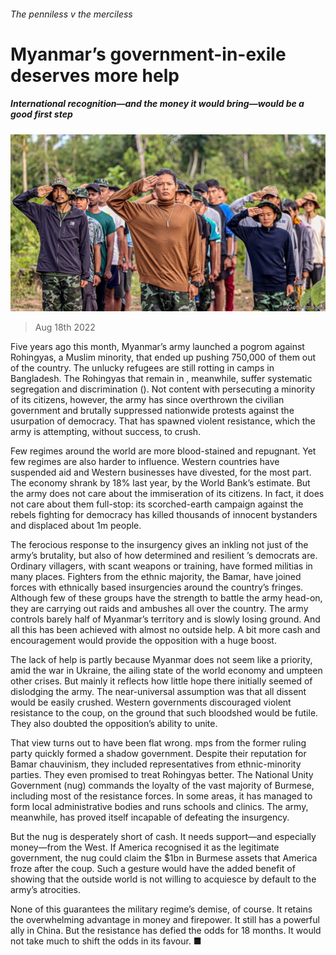 ###### The penniless v the merciless

# Myanmar’s government-in-exile deserves more help 

##### International recognition—and the money it would bring—would be a good first step 

![image](images/20220820_LDP502.jpg) 

> Aug 18th 2022 

Five years ago this month, Myanmar’s army launched a pogrom against Rohingyas, a Muslim minority, that ended up pushing 750,000 of them out of the country. The unlucky refugees are still rotting in camps in Bangladesh. The Rohingyas that remain in , meanwhile, suffer systematic segregation and discrimination (). Not content with persecuting a minority of its citizens, however, the army has since overthrown the civilian government and brutally suppressed nationwide protests against the usurpation of democracy. That has spawned violent resistance, which the army is attempting, without success, to crush.

Few regimes around the world are more blood-stained and repugnant. Yet few regimes are also harder to influence. Western countries have suspended aid and Western businesses have divested, for the most part. The economy shrank by 18% last year, by the World Bank’s estimate. But the army does not care about the immiseration of its citizens. In fact, it does not care about them full-stop: its scorched-earth campaign against the rebels fighting for democracy has killed thousands of innocent bystanders and displaced about 1m people. 

The ferocious response to the insurgency gives an inkling not just of the army’s brutality, but also of how determined and resilient ’s democrats are. Ordinary villagers, with scant weapons or training, have formed militias in many places. Fighters from the ethnic majority, the Bamar, have joined forces with ethnically based insurgencies around the country’s fringes. Although few of these groups have the strength to battle the army head-on, they are carrying out raids and ambushes all over the country. The army controls barely half of Myanmar’s territory and is slowly losing ground. And all this has been achieved with almost no outside help. A bit more cash and encouragement would provide the opposition with a huge boost.

The lack of help is partly because Myanmar does not seem like a priority, amid the war in Ukraine, the ailing state of the world economy and umpteen other crises. But mainly it reflects how little hope there initially seemed of dislodging the army. The near-universal assumption was that all dissent would be easily crushed. Western governments discouraged violent resistance to the coup, on the ground that such bloodshed would be futile. They also doubted the opposition’s ability to unite.

That view turns out to have been flat wrong. mps from the former ruling party quickly formed a shadow government. Despite their reputation for Bamar chauvinism, they included representatives from ethnic-minority parties. They even promised to treat Rohingyas better. The National Unity Government (nug) commands the loyalty of the vast majority of Burmese, including most of the resistance forces. In some areas, it has managed to form local administrative bodies and runs schools and clinics. The army, meanwhile, has proved itself incapable of defeating the insurgency.

But the nug is desperately short of cash. It needs support—and especially money—from the West. If America recognised it as the legitimate government, the nug could claim the $1bn in Burmese assets that America froze after the coup. Such a gesture would have the added benefit of showing that the outside world is not willing to acquiesce by default to the army’s atrocities.

None of this guarantees the military regime’s demise, of course. It retains the overwhelming advantage in money and firepower. It still has a powerful ally in China. But the resistance has defied the odds for 18 months. It would not take much to shift the odds in its favour. ■

